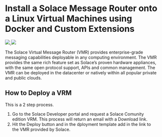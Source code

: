 # Install a Solace Message Router onto a Linux Virtual Machines using Docker and Custom Extensions

<a href="https://portal.azure.com/#create/Microsoft.Template/uri/https%3A%2F%2Fgithub.com%KenBarr%2FSolace_ARM_Quickstart_Template%2Fazuredeploy.json" target="_blank">
    <img src="http://azuredeploy.net/deploybutton.png"/>
</a>
<a href="http://armviz.io/#/?load=https%3A%2F%2github.com%KenBarr%2FSolace_ARM_Quickstart_Template%2Fazuredeploy.json" target="_blank">
    <img src="http://armviz.io/visualizebutton.png"/>
</a>

The Solace Virtual Message Router (VMR) provides enterprise-grade messaging capabilities deployable in any computing environment. The VMR provides the same rich feature set as Solace’s proven hardware appliances, with the same open protocol support, APIs and common management. The VMR can be deployed in the datacenter or natively within all popular private and public clouds. 

How to Deploy a VRM
-------------------
This is a 2 step process.
1. Go to the Solace Developer portal and request a Solace Comunity edition VRM. This process will return an email with a Download link.
2. Hit the Deploy button and in the dployment template add in the link to the VMR provided by Solace. 
